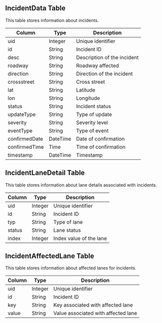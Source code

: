 ## IncidentData Table

This table stores information about incidents.

| Column         | Type     | Description                 |
| -------------- | -------- | --------------------------- |
| uid            | Integer  | Unique identifier           |
| id             | String   | Incident ID                 |
| desc           | String   | Description of the incident |
| roadway        | String   | Roadway affected            |
| direction      | String   | Direction of the incident   |
| crossstreet    | String   | Cross street                |
| lat            | String   | Latitude                    |
| lon            | String   | Longitude                   |
| status         | String   | Incident status             |
| updateType     | String   | Type of update              |
| severity       | String   | Severity level              |
| eventType      | String   | Type of event               |
| confirmedDate  | DateTime | Date of confirmation        |
| confirmedTime  | Time     | Time of confirmation        |
| timestamp      | DateTime | Timestamp                   |

## IncidentLaneDetail Table

This table stores information about lane details associated with incidents.

| Column	| Type	   | Description             |
| --------- | -------- | ----------------------- |
| uid	    | Integer  | Unique identifier       |
| id	    | String   | Incident ID             |
| typ	    | String   | Type of lane            |
| status	| String   | Lane status             |
| index	    | Integer  | Index value of the lane |

## IncidentAffectedLane Table

This table stores information about affected lanes for incidents.

| Column | Type	   | Description                         |
| ------ | ------- | ----------------------------------- |
| uid	 | Integer | Unique identifier                   |
| id     | String  | Incident ID                         |
| key	 | String  | Key associated with affected lane   |
| value  | String  | Value associated with affected lane |